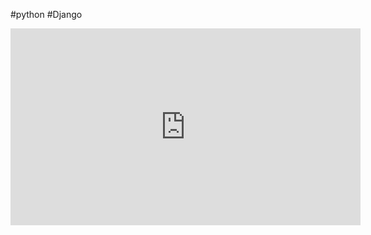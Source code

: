 #python #Django

<iframe width="560" height="315" src="https://www.youtube.com/embed/5FFqW7D5W20?si=zHSECrE5kzREhcgI" title="YouTube video player" frameborder="0" allow="accelerometer; autoplay; clipboard-write; encrypted-media; gyroscope; picture-in-picture; web-share" referrerpolicy="strict-origin-when-cross-origin" allowfullscreen></iframe>


